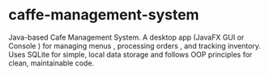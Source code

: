 # caffe-management-system
Java-based Cafe Management System. A desktop app (JavaFX GUI or Console ) for managing menus , processing orders , and tracking inventory. Uses SQLite for simple, local data storage and follows OOP principles  for clean, maintainable code.
